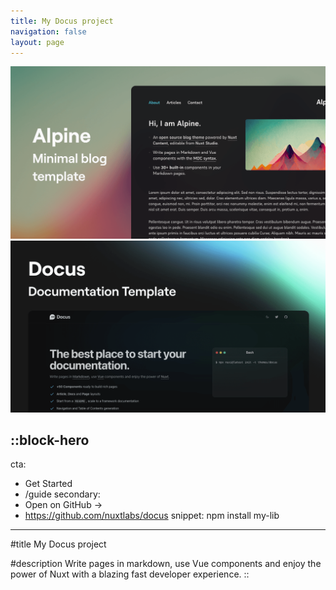 ```yaml
---
title: My Docus project
navigation: false
layout: page
---
```


![Alpine_main_ - 7476b608e5.png](/Alpine_main_%20-%207476b608e5.png)
![Docus_main_6dfe79b6af.png](/Docus_main_6dfe79b6af.png)

::block-hero
---
cta:
  - Get Started
  - /guide
secondary:
  - Open on GitHub →
  - https://github.com/nuxtlabs/docus
snippet: npm install my-lib
---

#title
My Docus project

#description
Write pages in markdown, use Vue components and enjoy the power of Nuxt with a blazing fast developer experience.
::
